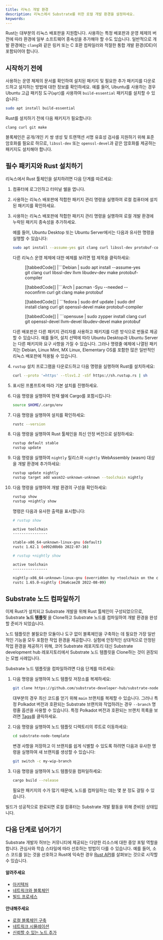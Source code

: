 ```yaml
---
title: 리눅스 개발 환경
description: 리눅스에서 Substrate를 위한 로컬 개발 환경을 설정하세요.
keywords:
---
```


Rust는 대부분의 리눅스 배포판을 지원합니다.
사용하는 특정 배포판과 운영 체제의 버전에 따라 환경에 일부 소프트웨어 종속성을 추가해야 할 수도 있습니다.
일반적으로 개발 환경에는 `clang`와 같은 링커 또는 C 호환 컴파일러와 적절한 통합 개발 환경(IDE)이 포함되어야 합니다.

## 시작하기 전에

사용하는 운영 체제의 문서를 확인하여 설치된 패키지 및 필요한 추가 패키지를 다운로드하고 설치하는 방법에 대한 정보를 확인하세요.
예를 들어, Ubuntu를 사용하는 경우 Ubuntu 고급 패키징 도구(`apt`)를 사용하여 `build-essential` 패키지를 설치할 수 있습니다:

```bash
sudo apt install build-essential
```

Rust를 설치하기 전에 다음 패키지가 필요합니다:

```text
clang curl git make
```

블록체인은 공개/개인 키 쌍 생성 및 트랜잭션 서명 유효성 검사를 지원하기 위해 표준 암호화를 필요로 하므로, `libssl-dev` 또는 `openssl-devel`과 같은 암호화를 제공하는 패키지도 설치해야 합니다.

## 필수 패키지와 Rust 설치하기

리눅스에서 Rust 툴체인을 설치하려면 다음 단계를 따르세요:

1. 컴퓨터에 로그인하고 터미널 쉘을 엽니다.

1. 사용하는 리눅스 배포판에 적합한 패키지 관리 명령을 실행하여 로컬 컴퓨터에 설치된 패키지를 확인하세요.

1. 사용하는 리눅스 배포판에 적합한 패키지 관리 명령을 실행하여 로컬 개발 환경에 누락된 패키지 종속성을 추가하세요.

   예를 들어, Ubuntu Desktop 또는 Ubuntu Server에서는 다음과 유사한 명령을 실행할 수 있습니다:

   ```bash
   sudo apt install --assume-yes git clang curl libssl-dev protobuf-compiler
   ```

   다른 리눅스 운영 체제에 대한 예제를 보려면 탭 제목을 클릭하세요:

   <figure class='tabbed'>

   [[tabbedCode]]
   |```Debian
   | sudo apt install --assume-yes git clang curl libssl-dev llvm libudev-dev make protobuf-compiler

   [[tabbedCode]]
   |```Arch
   | pacman -Syu --needed --noconfirm curl git clang make protobuf

   [[tabbedCode]]
   | ```fedora
   | sudo dnf update
   | sudo dnf install clang curl git openssl-devel make protobuf-compiler

   [[tabbedCode]]
   | ```opensuse
   | sudo zypper install clang curl git openssl-devel llvm-devel libudev-devel make protobuf

   </figure>

   다른 배포판은 다른 패키지 관리자를 사용하고 패키지를 다른 방식으로 번들로 제공할 수 있습니다.
   예를 들어, 설치 선택에 따라 Ubuntu Desktop과 Ubuntu Server는 다른 패키지와 요구 사항을 가질 수 있습니다.
   그러나 명령줄 예제에 나열된 패키지는 Debian, Linux Mint, MX Linux, Elementary OS를 포함한 많은 일반적인 리눅스 배포판에 적용될 수 있습니다.

1. `rustup` 설치 프로그램을 다운로드하고 다음 명령을 실행하여 Rust를 설치하세요:

   ```bash
   curl --proto '=https' --tlsv1.2 -sSf https://sh.rustup.rs | sh
   ```

1. 표시된 프롬프트에 따라 기본 설치를 진행하세요.

1. 다음 명령을 실행하여 현재 쉘에 Cargo를 포함시킵니다:

   ```bash
   source $HOME/.cargo/env
   ```

1. 다음 명령을 실행하여 설치를 확인하세요:

   ```bash
   rustc --version
   ```

1. 다음 명령을 실행하여 Rust 툴체인을 최신 안정 버전으로 설정하세요:

   ```bash
   rustup default stable
   rustup update
   ```

1. 다음 명령을 실행하여 `nightly` 릴리스와 `nightly` WebAssembly (wasm) 대상을 개발 환경에 추가하세요:

   ```bash
   rustup update nightly
   rustup target add wasm32-unknown-unknown --toolchain nightly
   ```

1. 다음 명령을 실행하여 개발 환경의 구성을 확인하세요:

   ```bash
   rustup show
   rustup +nightly show
   ```

   명령은 다음과 유사한 출력을 표시합니다:

   ```bash
   # rustup show

   active toolchain
   ----------------

   stable-x86_64-unknown-linux-gnu (default)
   rustc 1.62.1 (e092d0b6b 2022-07-16)

   # rustup +nightly show

   active toolchain
   ----------------

   nightly-x86_64-unknown-linux-gnu (overridden by +toolchain on the command line)
   rustc 1.65.0-nightly (34a6cae28 2022-08-09)
   ```

## Substrate 노드 컴파일하기

이제 Rust가 설치되고 Substrate 개발을 위해 Rust 툴체인이 구성되었으므로, Substrate **노드 템플릿** 을 Clone하고  Substrate 노드를 컴파일하여 개발 환경을 완성할 준비가 되었습니다.

노드 템플릿은 불필요한 모듈이나 도구 없이 블록체인을 구축하는 데 필요한 가장 일반적인 기능을 모두 포함한 작업 환경을 제공합니다.
실험에 안정적인 상대적으로 안정된 작업 환경을 제공하기 위해, 코어 Substrate 레포지토리 대신 Substrate development hub 레포지토리에서 Substrate 노드 템플릿을 Clone하는 것이 권장되는 모범 사례입니다.

Substrate 노드 템플릿을 컴파일하려면 다음 단계를 따르세요:

1. 다음 명령을 실행하여 노드 템플릿 저장소를 복제하세요:

   ```bash
   git clone https://github.com/substrate-developer-hub/substrate-node-template
   ```

   대부분의 경우 최신 코드를 얻기 위해 `main` 브랜치를 복제할 수 있습니다.
   그러나 특정 Polkadot 버전과 호환되는 Substrate 브랜치와 작업하려는 경우 `--branch` 명령줄 옵션을 사용할 수 있습니다.
   특정 Polkadot 버전과 호환되는 브랜치 목록을 보려면 [Tags](https://github.com/substrate-developer-hub/substrate-node-template/tags)를 클릭하세요.

1. 다음 명령을 실행하여 노드 템플릿 디렉토리의 루트로 이동하세요:

   ```bash
   cd substrate-node-template
   ```

   변경 사항을 저장하고 이 브랜치를 쉽게 식별할 수 있도록 하려면 다음과 유사한 명령을 실행하여 새 브랜치를 생성할 수 있습니다:

   ```bash
   git switch -c my-wip-branch
   ```

1. 다음 명령을 실행하여 노드 템플릿을 컴파일하세요:

   ```bash
   cargo build --release
   ```

   필요한 패키지의 수가 많기 때문에, 노드를 컴파일하는 데는 몇 분 정도 걸릴 수 있습니다.

빌드가 성공적으로 완료되면 로컬 컴퓨터는 Substrate 개발 활동을 위해 준비된 상태입니다.

## 다음 단계로 넘어가기

Substrate 개발자 허브는 커뮤니티에 제공되는 다양한 리소스에 대한 중앙 포털 역할을 합니다.
관심사와 학습 스타일에 따라 선호하는 방법이 다를 수 있습니다.
예를 들어, 소스 코드를 읽는 것을 선호하고 Rust에 익숙한 경우 [Rust API](https://paritytech.github.io/substrate/master)를 살펴보는 것으로 시작할 수 있습니다.

#### 알려주세요

- [아키텍처](/learn/architecture/)
- [네트워크와 블록체인](/learn/networks-and-nodes/)
- [빌드 프로세스](/build/build-process)

#### 안내해주세요

- [로컬 블록체인 구축](/tutorials/build-a-blockchain/build-local-blockchain/)
- [네트워크 시뮬레이션](/tutorials/build-a-blockchain/simulate-network/)
- [신뢰할 수 있는 노드 추가](/tutorials/build-a-blockchain/add-trusted-nodes/)

<!-- TODO NAV.YAML -->
<!-- add these back -->
<!--Substrate와 Substrate 생태계에 처음 접하는 경우, [탐색](/main-docs/explore/)을 통해 사용 가능한 리소스와 찾을 수 있는 위치에 대한 넓은 시야를 얻을 수 있습니다.-->